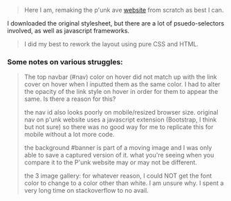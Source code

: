>Here I am, remaking the p'unk ave [website](http://www.punkave.com) from scratch as best I can. 
>
I downloaded the original stylesheet, but there are a lot of psuedo-selectors involved, as well as javascript frameworks.
>
>I did my best to rework the layout using pure CSS and HTML. 

### Some notes on various struggles:
> The top navbar (#nav) color on hover did not match up with the link cover on
hover when I inputted them as the same color. I had to alter the opacity of the
link style on hover in order for them to appear the same. Is there a reason for this?
>
> the nav id also looks poorly on mobile/resized browser size. original nav on p'unk
website uses a javascript extension (Bootstrap, I think but not sure) so there was
no good way for me to replicate this for mobile without a lot more code.
>
> the background #banner is part of a moving image and I was only able to save a
captured version of it. what you're seeing when you compare it to the P'unk 
website may or may not be different. 
>
>  the 3 image gallery: for whatever reason, I could NOT get the font color to change to a color other than white.
 I am unsure why. I spent a very long time on stackoverflow to no avail.  